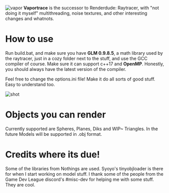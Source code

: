 ![vapor](https://cdn.discordapp.com/attachments/524077514306355210/580197672825126913/0001.gif)
**Vaportrace** is the successor to Renderdude: Raytracer, with "not doing it myself" multithreading, noise textures, and other interesting changes and whatnots.

# How to use

Run build.bat, and make sure you have **GLM 0.9.8.5**, a math library used by the raytracer, just in a cozy folder next to the stuff, and use the GCC compiler of course. Make sure it can support c++17 and **OpenMP**. Honestly, you should always have the latest version of the compiler.

Feel free to change the options.ini file! Make it do all sorts of good stuff. Easy to understand too.

![shot](https://cdn.discordapp.com/attachments/386259864416157697/583780350015045652/render.png)

# Objects you can render
Currently supported are Spheres, Planes, Diks and WIP~ Triangles. In the future Models will be supported in .obj format.

# Credits where its due!
Some of the libraries from Nothings are used. Syoyo's tinyobjloader is there for when I start working on model stuff.
I thank some of the people from the Game Dev League discord's #misc-dev for helping me with some stuff. They are cool.

